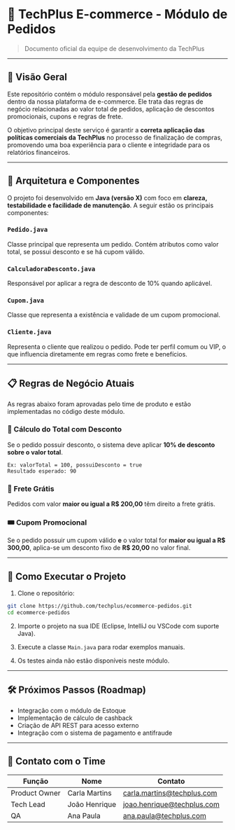 
# 🛒 TechPlus E-commerce - Módulo de Pedidos

> Documento oficial da equipe de desenvolvimento da TechPlus

---

## 📘 Visão Geral

Este repositório contém o módulo responsável pela **gestão de pedidos** dentro da nossa plataforma de e-commerce. Ele trata das regras de negócio relacionadas ao valor total de pedidos, aplicação de descontos promocionais, cupons e regras de frete.

O objetivo principal deste serviço é garantir a **correta aplicação das políticas comerciais da TechPlus** no processo de finalização de compras, promovendo uma boa experiência para o cliente e integridade para os relatórios financeiros.

---

## 🧱 Arquitetura e Componentes

O projeto foi desenvolvido em **Java (versão X)** com foco em **clareza, testabilidade e facilidade de manutenção**. A seguir estão os principais componentes:

### `Pedido.java`
Classe principal que representa um pedido. Contém atributos como valor total, se possui desconto e se há cupom válido.

### `CalculadoraDesconto.java`
Responsável por aplicar a regra de desconto de 10% quando aplicável.

### `Cupom.java`
Classe que representa a existência e validade de um cupom promocional.

### `Cliente.java`
Representa o cliente que realizou o pedido. Pode ter perfil comum ou VIP, o que influencia diretamente em regras como frete e benefícios.

---

## 📋 Regras de Negócio Atuais

As regras abaixo foram aprovadas pelo time de produto e estão implementadas no código deste módulo.

### 📌 Cálculo do Total com Desconto
Se o pedido possuir desconto, o sistema deve aplicar **10% de desconto sobre o valor total**.

```
Ex: valorTotal = 100, possuiDesconto = true
Resultado esperado: 90
```

### 🚚 Frete Grátis
Pedidos com valor **maior ou igual a R$ 200,00** têm direito a frete grátis.

### 🎟️ Cupom Promocional
Se o pedido possuir um cupom válido **e** o valor total for **maior ou igual a R$ 300,00**, aplica-se um desconto fixo de **R$ 20,00** no valor final.

---

## 🚀 Como Executar o Projeto

1. Clone o repositório:

```bash
git clone https://github.com/techplus/ecommerce-pedidos.git
cd ecommerce-pedidos
```

2. Importe o projeto na sua IDE (Eclipse, IntelliJ ou VSCode com suporte Java).

3. Execute a classe `Main.java` para rodar exemplos manuais.

4. Os testes ainda não estão disponíveis neste módulo.

---

## 🛠️ Próximos Passos (Roadmap)

- Integração com o módulo de Estoque
- Implementação de cálculo de cashback
- Criação de API REST para acesso externo
- Integração com o sistema de pagamento e antifraude

---

## 🤝 Contato com o Time

| Função | Nome | Contato |
|--------|------|---------|
| Product Owner | Carla Martins | carla.martins@techplus.com |
| Tech Lead     | João Henrique | joao.henrique@techplus.com |
| QA            | Ana Paula     | ana.paula@techplus.com |
